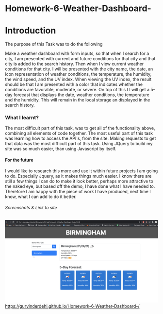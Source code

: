 # Homework-6-Weather-Dashboard-
# Introduction
The purpose of this Task was to do the following 

Make a weather dashboard with form inputs, so that when I search for a city, I am presented with current and future conditions for that city and that city is added to the search history. Then when I view current weather conditions for that city. I will be presented with the city name, the date, an icon representation of weather conditions, the temperature, the humidity, the wind speed, and the UV index. When viewing the UV index, the result should be that I am presented with a color that indicates whether the conditions are favorable, moderate, or severe. On top of this I I will get a 5-day forecast that displays the date, weather conditions, the temperature and the humidity. This will remain in the local storage an displayed in the search history. 


### What I learnt?
The most difficult part of this task, was to get all of the functionality above, combining all elements of code together. The most useful part of this task was learning how to access the API's, from the site. Making requests to get that data was the most difficult part of this task. Using JQuery to build my site was so much easier, than using Javascript by itself.


#### For the future 
I would like to research this more and use it within future projects I am going to do. Especially Jquery, as it makes things much easier. I know there are still a few things I can do to make it look better, perhaps more attractive to the naked eye, but based off the demo, I have done what I have needed to. Therefore I am happy with the piece of work I have produced, next time I know, what I can add to do it better.
###### Screenshots & Link to site
![Screenshot #1](/Screenshot.png)
https://gurvinderdehl.github.io/Homework-6-Weather-Dashboard-/
